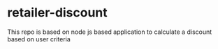 # retailer-discount
This repo is based on node js based application to calculate a discount based on user criteria
